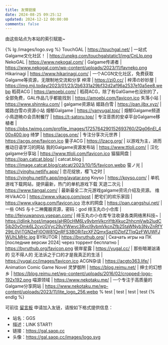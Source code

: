 ```yaml
---
title: 友情链接
date: 2024-08-25 09:25:12
updated: 2024-12-12 00:00:00
comments: false
---
```


由这些站点为本站的索引赋能~

{% lg /images/logo.svg %}
TouchGAL | https://touchgal.net/ | 一站式Galgame文化社区！ | https://unpkg.com/touchgalstatic1/img/CnLIp.png
NekoGAL | https://www.nekogal.com/ | Galgame传递者 | https://www.nekogal.com/wp-content/uploads/2023/11/favneko.png
Hikarinagi | https://www.hikarinagi.com/ | 一个ACGN文化社区，免费获取Galgame等资源，无限制地交流和分享
梓澪 | https://zi0.cc/ | 梓澪の妙妙屋 | https://img.mjj.today/2023/01/23/2b6331a29bf32d2af96a2537e10a5ee8.webp
稻荷ACG | https://amoebi.com/ | 稻荷ACG，除了有GalGame也没别的了，全部免费，GAL作品几乎都能找到 | https://amoebi.com/favicon.ico
失落小站 | https://www.shinnku.com/ | galgame资源站
姬路白雪 | https://pan.jlbx.xyz/ | 姬路白雪の资源小站
烟郁Galgame | https://yanyugal.top/ | 烟郁Galgame频道
小鳥遊暁の会员制餐厅 | https://t-satoru.top/ | 专注音质的安卓平台Galgame移植者 | https://pbs.twimg.com/profile_images/1725764290152693760/ZQg06nEI_400x400.jpg
绮梦 | https://acgs.one/ | 专注分享次元世界 | https://acgs.one/favicon.ico
量子ACG | https://lzacg.org/ | 以游戏为主，进而推动日语学习的网站
我的Galgame资源发布站 | https://www.ttloli.com/ | 汉化galgame分享站 | https://www.ttloli.com/favicon.ico
猫猫网盘 | https://pan.catcat.blog/ | catcat.blog | https://image.catcat.blog/catcat/2023/10/15/favicon.webp
萤ノ光 | https://yinghu.netlify.app/ | 恋花绽放，樱飞之时 | https://yinghu.netlify.app/img/avatar.png
Koyso | https://koyso.com/ | 单机游戏下载网站，提供最新，热门的单机游戏下载
天遊二次元 | https://www.tiangal.com/ | 最新最全二次元游戏galgame资讯介绍及资源。
维咔VikACG | https://www.vikacg.com/post | 肥宅们的欢乐家园 | https://www.vikacg.com/favicon.ico
沧水的网盘 | https://pan.cangshui.net/ | 一些 ONS 与十二神魔器资源，密码：god
绯玉丸の小仓库 | http://feiyuwanovo.ysepan.com/ | 绯玉丸の小仓库专注收录各类网络黑科技~ | https://dlink.host/images/aHR0cHM6Ly9vbmVkcnYtbXkuc2hhcmVwb2ludC5jb20vOmk6L2cvcGVyc29uYWwvc3Rvcl9vbmVkcnZfb25taWNyb3NvZnRfY29tL0VjTGN2eFl0OW81QnRFS3BORi1zcXFZQmxSazI0ZlpfZTlqQzFWUWFJWUhLMHc.jpg
BYRUTOR | https://byruthub.org/ | Cкачать игры на ПК [последние версии 2024] через торрент бесплатно | https://byruthub.org/favicon.png
彼岸星露 | https://yugal.cc/ | 那些暗潮汹涌的 见不得人的 无法诉之于口的才是我真正的生活 | https://yugal.cc/images/favicon.ico
ACGN杂谈 | https://acgto363.life/ | Animation Comic Game Novel
灵梦御所 | https://blog.reimu.net/ | 绅士的幻想乡 | https://blog.reimu.net/wp-content/uploads/2016/02/cropped-logo-192x192.png
喵源领域 | https://www.nekotaku.me/ | 一个专注于高质量的Galgame分享网站 | https://www.nekotaku.me/wp-content/uploads/2023/11/lite_logo_256.webp
% test | test | test | test
{% endlg %}

可前往 [留言板](/comments/) 申请加入友链，请按如下格式提供信息：

- 站名：GGS
- 描述：LINK START!
- 链接：https://gal.saop.cc
- 头像：https://gal.saop.cc/images/logo.svg

